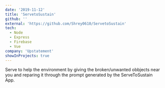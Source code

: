 ```yaml
---
date: '2019-11-12'
title: 'ServetoSustain'
github: ''
external: 'https://github.com/Shrey0610/ServetoSustain'
tech:
  - Node
  - Express
  - Firebase
  - Vue
company: 'Upstatement'
showInProjects: true
---
```


Serve to help the environment by giving the broken/unwanted obbjects near you and reparing it through the prompt generated by the ServeToSustain App.
